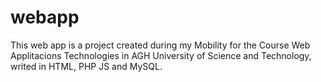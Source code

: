 # webapp
This web app is a project created during my Mobility for the Course Web Applitacions Technologies in AGH University of Science and Technology, writed in HTML, PHP JS and MySQL.
